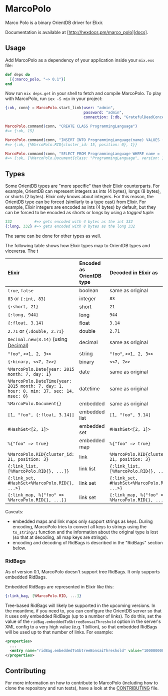 # MarcoPolo

Marco Polo is a binary OrientDB driver for Elixir.

Documentation is available at [http://hexdocs.pm/marco_polo][docs].

## Usage

Add MarcoPolo as a dependency of your application inside your `mix.exs` file:

```elixir
def deps do
  [{:marco_polo, "~> 0.1"}]
end
```

Now run `mix deps.get` in your shell to fetch and compile MarcoPolo. To play with MarcoPolo, run `iex -S mix` in your project:

```elixir
{:ok, conn} = MarcoPolo.start_link(user: "admin",
                                   password: "admin",
                                   connection: {:db, "GratefulDeadConcerts", :document})

MarcoPolo.command(conn, "CREATE CLASS ProgrammingLanguage")
#=> {:ok, 15}

MarcoPolo.command(conn, "INSERT INTO ProgrammingLanguage(name) VALUES ('Elixir')")
#=> {:ok, {%MarcoPolo.RID{cluster_id: 15, position: 0}, 1}}

MarcoPolo.command(conn, "SELECT FROM ProgrammingLanguage WHERE name = 'Elixir'")
#=> {:ok, [%MarcoPolo.Document{class: "ProgrammingLanguage", version: 1, fields: %{"name" => "Elixir"}}]}
```

## Types

Some OrientDB types are "more specific" than their Elixir counterparts. For
example, OrientDB can represent integers as ints (4 bytes), longs (8 bytes), or
shorts (2 bytes). Elixir only knows about integers. For this reason, the OrientDB type can be forced (similarly to a type cast) from Elixir. For example, Elixir integers are encoded as ints (4 bytes) by default, but they can be forced to be encoded as shorts or longs by using a *tagged tuple*:

```elixir
332          #=> gets encoded with 4 bytes as the int 332
{:long, 332} #=> gets encoded with 8 bytes as the long 332
```

The same can be done for other types as well.

The following table shows how Elixir types map to OrientDB types and viceversa. The t


| Elixir                                                                                 | Encoded as OrientDB type | Decoded in Elixir as                             |
| :------                                                                                | :---------               | :-----------                                     |
| `true`, `false`                                                                        | boolean                  | same as original                                 |
| `83` or `{:int, 83}`                                                                   | integer                  | `83`                                             |
| `{:short, 21}`                                                                         | short                    | `21`                                             |
| `{:long, 944}`                                                                         | long                     | `944`                                            |
| `{:float, 3.14}`                                                                       | float                    | `3.14`                                           |
| `2.71` or `{:double, 2.71}`                                                            | double                   | `2.71`                                           |
| `Decimal.new(3.14)` (using [Decimal][decimal])                                         | decimal                  | same as original                                 |
| `"foo"`, `<<1, 2, 3>>`                                                                 | string                   | `"foo"`, `<<1, 2, 3>>`                           |
| `{:binary, <<7, 2>>}`                                                                  | binary                   | `<<7, 2>>`                                       |
| `%MarcoPolo.Date{year: 2015 month: 7, day: 1}`                                         | date                     | same as original                                 |
| `%MarcoPolo.DateTime{year: 2015 month: 7, day: 1, hour: 0, min: 37, sec: 14, msec: 0}` | datetime                 | same as original                                 |
| `%MarcoPolo.Document{}`                                                                | embedded                 | same as original                                 |
| `[1, "foo", {:float, 3.14}]`                                                           | embedded list            | `[1, "foo", 3.14]`                               |
| `#HashSet<[2, 1]>`                                                                     | embedded set             | `#HashSet<[2, 1]>`                               |
| `%{"foo" => true}`                                                                     | embedded map             | `%{"foo" => true}`                               |
| `%MarcoPolo.RID{cluster_id: 21, position: 3}`                                          | link                     | `%MarcoPolo.RID{cluster_id: 21, position: 3}`    |
| `{:link_list, [%MarcoPolo.RID{}, ...]}`                                                | link list                | `{:link_list, [%MarcoPolo.RID{}, ...]}`          |
| `{:link_set, #HashSet<%MarcoPolo.RID{}, ...>}`                                         | link set                 | `{:link_set, #HashSet<%MarcoPolo.RID{}, ...>}`   |
| `{:link_map, %{"foo" => %MarcoPolo.RID{}, ...}}`                                       | link set                 | `{:link_map, %{"foo" => %MarcoPolo.RID{}, ...}}` |


Caveats:

* embedded maps and link maps only support strings as keys. During encoding,
  MarcoPolo tries to convert all keys to strings using the `to_string/1`
  function and the information about the original type is lost (so that at
  decoding, all map keys are strings).
* encoding and decoding of RidBags is described in the "RidBags" section below.

### RidBags

As of version 0.1, MarcoPolo doesn't support tree RidBags. It only supports embedded RidBags.

Embedded RidBags are represented in Elixir like this:

```elixir
{:link_bag, [%MarcoPolo.RID, ...]}
```

Tree-based RidBags will likely be supported in the upcoming versions. In the
meantime, if you need to, you can configure the OrientDB server so that it uses
only embedded RidBags (up to a number of links). To do this, set the value of
the `ridBag.embeddedToSbtreeBonsaiThreshold` option in the server's XML config
to a very high value (e.g. 1 billion), so that embedded RidBags will be used up
to that number of links. For example:


```xml
<properties>
  ...
  <entry name="ridBag.embeddedToSbtreeBonsaiThreshold" value="1000000000" />
</properties>
```

## Contributing

For more information on how to contribute to MarcoPolo (including how to clone
the repository and run tests), have a look at the
[CONTRIBUTING](CONTRIBUTING.md) file.

[docs]: http://hexdocs.pm/marco_polo
[decimal]: https://github.com/ericmj/decimal
